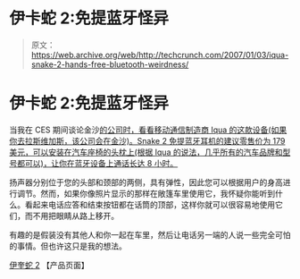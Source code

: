 # 伊卡蛇 2:免提蓝牙怪异

> 原文：<https://web.archive.org/web/http://techcrunch.com/2007/01/03/iqua-snake-2-hands-free-bluetooth-weirdness/>

# 伊卡蛇 2:免提蓝牙怪异

当我在 CES 期间谈论金沙[的公司时，看看移动通信制造商 Iqua 的这款设备(如果你去拉斯维加斯，该公司会在金沙)。Snake 2 免提蓝牙耳机的建议零售价为 179 美元，可以安装在汽车座椅的头枕上(根据 Iqua 的说法，几乎所有的汽车品牌和型号都可以)，让你在蓝牙设备上通话长达 8 小时。](https://web.archive.org/web/20130628160518/http://crunchgear.com/2007/01/03/the-tornado-moves-files-so-you-dont-have-to/)

 扬声器分别位于您的头部和颈部的两侧，具有弹性，因此您可以根据用户的身高进行调节。然而，如果你像照片显示的那样在敞篷车里使用它，我怀疑你能听到什么。看起来电话应答和结束按钮都在话筒的顶部，这样你就可以很容易地使用它们，而不用把眼睛从路上移开。

有趣的是假装没有其他人和你一起在车里，然后让电话另一端的人说一些完全可怕的事情。但也许这只是我的想法。

[伊奎蛇 2](https://web.archive.org/web/20130628160518/http://www.iqua.com/products_sub.php?navi_id=1182) 【产品页面】